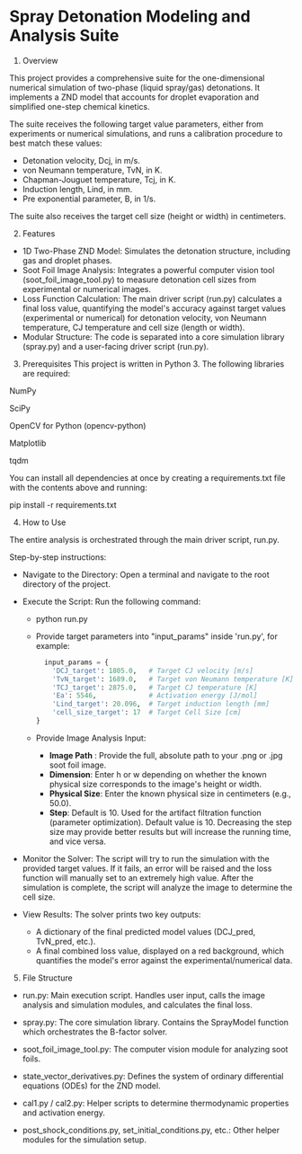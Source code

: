 # Spray Detonation Modeling and Analysis Suite

1. Overview

This project provides a comprehensive suite for the one-dimensional numerical simulation of two-phase (liquid spray/gas) detonations. It implements a ZND model that accounts for droplet evaporation and simplified one-step chemical kinetics.

The suite receives the following target value parameters, either from experiments or numerical simulations, and runs a calibration procedure to best match these values:
* Detonation velocity, Dcj, in m/s.
* von Neumann temperature, TvN, in K.
* Chapman-Jouguet temperature, Tcj, in K.
* Induction length, Lind, in mm.
* Pre exponential parameter, B, in 1/s.

The suite also receives the target cell size (height or width) in centimeters.

2. Features
* 1D Two-Phase ZND Model: Simulates the detonation structure, including gas and droplet phases.
* Soot Foil Image Analysis: Integrates a powerful computer vision tool (soot_foil_image_tool.py) to measure detonation cell sizes from experimental or numerical images.
* Loss Function Calculation: The main driver script (run.py) calculates a final loss value, quantifying the model's accuracy against target values (experimental or numerical) for detonation velocity, von Neumann temperature, CJ temperature and cell size (length or width).
* Modular Structure: The code is separated into a core simulation library (spray.py) and a user-facing driver script (run.py).

3. Prerequisites
This project is written in Python 3. The following libraries are required:

NumPy

SciPy

OpenCV for Python (opencv-python)

Matplotlib

tqdm

You can install all dependencies at once by creating a requirements.txt file with the contents above and running:

pip install -r requirements.txt

4. How to Use
   
The entire analysis is orchestrated through the main driver script, run.py.

Step-by-step instructions:
* Navigate to the Directory: Open a terminal and navigate to the root directory of the project.
* Execute the Script: Run the following command:
  * python run.py
  * Provide target parameters into "input_params" inside 'run.py', for example:
    
      ```python
        input_params = {
          'DCJ_target': 1805.0,   # Target CJ velocity [m/s]
          'TvN_target': 1689.0,   # Target von Neumann temperature [K]
          'TCJ_target': 2875.0,   # Target CJ temperature [K]
          'Ea': 5546,             # Activation energy [J/mol]
          'Lind_target': 20.096,  # Target induction length [mm]
          'cell_size_target': 17  # Target Cell Size [cm]
      }
      ```
      
  * Provide Image Analysis Input:
      * **Image Path** : Provide the full, absolute path to your .png or .jpg soot foil image.
      * **Dimension**: Enter h or w depending on whether the known physical size corresponds to the image's height or width.
      * **Physical Size**: Enter the known physical size in centimeters (e.g., 50.0).
      * **Step**: Default is 10. Used for the artifact filtration function (parameter optimization). Default value is 10. Decreasing the step size may provide better results but will increase the running time, and vice versa.

* Monitor the Solver: The script will try to run the simulation with the provided target values. If it fails, an error will be raised and the loss function will manually set to an extremely high value. After the simulation is complete, the script will analyze the image to determine the cell size.

* View Results: The solver prints two key outputs:
  * A dictionary of the final predicted model values (DCJ_pred, TvN_pred, etc.).
  * A final combined loss value, displayed on a red background, which quantifies the model's error against the experimental/numerical data.

5. File Structure

* run.py: Main execution script. Handles user input, calls the image analysis and simulation modules, and calculates the final loss.

* spray.py: The core simulation library. Contains the SprayModel function which orchestrates the B-factor solver.

* soot_foil_image_tool.py: The computer vision module for analyzing soot foils.

* state_vector_derivatives.py: Defines the system of ordinary differential equations (ODEs) for the ZND model.

* cal1.py / cal2.py: Helper scripts to determine thermodynamic properties and activation energy.

* post_shock_conditions.py, set_initial_conditions.py, etc.: Other helper modules for the simulation setup.

